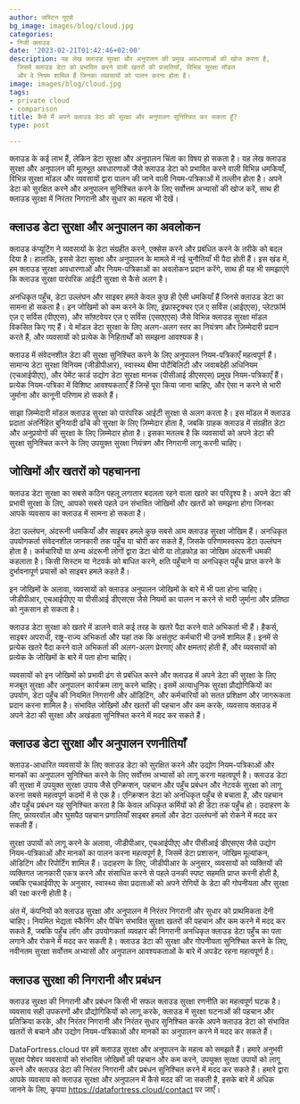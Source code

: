 ```yaml
---
author: जस्टिन गुएसे
bg_image: images/blog/cloud.jpg
categories:
- निजी क्लाउड
date: '2023-02-21T01:42:46+02:00'
description: यह लेख क्लाउड सुरक्षा और अनुपालन की प्रमुख अवधारणाओं की खोज करता है,
  जिसमें क्लाउड डेटा को प्रभावित करने वाली खतरों की प्रजातियाँ, विभिन्न सुरक्षा मॉडल
  और वे नियम शामिल हैं जिनका व्यवसायों को पालन करना होता है।
image: images/blog/cloud.jpg
tags:
- private cloud
- comparison
title: कैसे मैं अपने क्लाउड डेटा की सुरक्षा और अनुपालन सुनिश्चित कर सकता हूँ?
type: post

---
```

क्लाउड के कई लाभ हैं, लेकिन डेटा सुरक्षा और अनुपालन चिंता का विषय हो सकता है। यह लेख क्लाउड सुरक्षा और अनुपालन की मूलभूत अवधारणाओं जैसे क्लाउड डेटा को प्रभावित करने वाली विभिन्न धमकियाँ, विभिन्न सुरक्षा मॉडल और व्यवसायों द्वारा पालन की जाने वाली नियम-पत्रिकाओं में तल्लीन होता है। अपने डेटा को सुरक्षित करने और अनुपालन सुनिश्चित करने के लिए सर्वोत्तम अभ्यासों की खोज करें, साथ ही क्लाउड सुरक्षा में निरंतर निगरानी और सुधार का महत्व भी देखें।

## क्लाउड डेटा सुरक्षा और अनुपालन का अवलोकन

क्लाउड कंप्यूटिंग ने व्यवसायों के डेटा संग्रहीत करने, एक्सेस करने और प्रबंधित करने के तरीके को बदल दिया है। हालांकि, इससे डेटा सुरक्षा और अनुपालन के मामले में नई चुनौतियाँ भी पैदा होती हैं। इस खंड में, हम क्लाउड सुरक्षा अवधारणाओं और नियम-पत्रिकाओं का अवलोकन प्रदान करेंगे, साथ ही यह भी समझाएंगे कि क्लाउड सुरक्षा पारंपरिक आईटी सुरक्षा से कैसे अलग है।

अनधिकृत पहुँच, डेटा उल्लंघन और साइबर हमले केवल कुछ ही ऐसी धमकियाँ हैं जिनसे क्लाउड डेटा का सामना हो सकता है। इन जोखिमों को कम करने के लिए, इंफ्रास्ट्रक्चर एज़ ए सर्विस (आईएएस), प्लेटफ़ॉर्म एज़ ए सर्विस (पीएएस), और सॉफ़्टवेयर एज़ ए सर्विस (एसएएएस) जैसे विभिन्न क्लाउड सुरक्षा मॉडल विकसित किए गए हैं। ये मॉडल डेटा सुरक्षा के लिए अलग-अलग स्तर का नियंत्रण और ज़िम्मेदारी प्रदान करते हैं, और व्यवसायों को प्रत्येक के निहितार्थों को समझना आवश्यक है।

क्लाउड में संवेदनशील डेटा की सुरक्षा सुनिश्चित करने के लिए अनुपालन नियम-पत्रिकाएँ महत्वपूर्ण हैं। सामान्य डेटा सुरक्षा विनियम (जीडीपीआर), स्वास्थ्य बीमा पोर्टेबिलिटी और जवाबदेही अधिनियम (एचआईपीएए), और पेमेंट कार्ड उद्योग डेटा सुरक्षा मानक (पीसीआई डीएसएस) प्रमुख नियम-पत्रिकाएँ हैं। प्रत्येक नियम-पत्रिका में विशिष्ट आवश्यकताएँ हैं जिन्हें पूरा किया जाना चाहिए, और ऐसा न करने से भारी जुर्माना और कानूनी परिणाम हो सकते हैं।

साझा ज़िम्मेदारी मॉडल क्लाउड सुरक्षा को पारंपरिक आईटी सुरक्षा से अलग करता है। इस मॉडल में क्लाउड प्रदाता अंतर्निहित बुनियादी ढाँचे की सुरक्षा के लिए ज़िम्मेदार होता है, जबकि ग्राहक क्लाउड में संग्रहीत डेटा और अनुप्रयोगों की सुरक्षा के लिए ज़िम्मेदार होता है। इसका मतलब है कि व्यवसायों को अपने डेटा की सुरक्षा सुनिश्चित करने के लिए उपयुक्त सुरक्षा नियंत्रण और निगरानी लागू करनी चाहिए।

## जोखिमों और खतरों को पहचानना

क्लाउड डेटा सुरक्षा का सबसे कठिन पहलू लगातार बदलता रहने वाला खतरे का परिदृश्य है। अपने डेटा की प्रभावी सुरक्षा के लिए, आपको सबसे पहले उन संभावित जोखिमों और खतरों को समझना होगा जिनका आपके व्यवसाय का क्लाउड में सामना हो सकता है।

डेटा उल्लंघन, अंदरूनी धमकियाँ और साइबर हमले कुछ सबसे आम क्लाउड सुरक्षा जोखिम हैं। अनधिकृत उपयोगकर्ता संवेदनशील जानकारी तक पहुँच या चोरी कर सकते हैं, जिसके परिणामस्वरूप डेटा उल्लंघन होता है। कर्मचारियों या अन्य अंदरूनी लोगों द्वारा डेटा चोरी या तोड़फोड़ का जोखिम अंदरूनी धमकी कहलाता है। किसी सिस्टम या नेटवर्क को बाधित करने, क्षति पहुँचाने या अनधिकृत पहुँच प्राप्त करने के दुर्भावनापूर्ण प्रयासों को साइबर हमले कहते हैं।

इन जोखिमों के अलावा, व्यवसायों को क्लाउड अनुपालन जोखिमों के बारे में भी पता होना चाहिए। जीडीपीआर, एचआईपीएए या पीसीआई डीएसएस जैसे नियमों का पालन न करने से भारी जुर्माना और प्रतिष्ठा को नुकसान हो सकता है।

क्लाउड डेटा सुरक्षा को खतरे में डालने वाले कई तरह के खतरे पैदा करने वाले अभिकर्ता भी हैं। हैकर्स, साइबर अपराधी, राष्ट्र-राज्य अभिकर्ता और यहां तक कि असंतुष्ट कर्मचारी भी उनमें शामिल हैं। इनमें से प्रत्येक खतरे पैदा करने वाले अभिकर्ता की अलग-अलग प्रेरणाएं और क्षमताएं होती हैं, और व्यवसायों को प्रत्येक के जोखिमों के बारे में पता होना चाहिए।

व्यवसायों को इन जोखिमों को प्रभावी ढंग से प्रबंधित करने और क्लाउड में अपने डेटा की सुरक्षा के लिए मजबूत सुरक्षा और अनुपालन कार्यक्रम लागू करने चाहिए। इसमें अत्याधुनिक सुरक्षा प्रौद्योगिकियों का उपयोग, डेटा पहुँच की नियमित निगरानी और ऑडिटिंग, और कर्मचारियों को सतत प्रशिक्षण और जागरूकता प्रदान करना शामिल है। संभावित जोखिमों और खतरों की पहचान और कम करके, व्यवसाय क्लाउड में अपने डेटा की सुरक्षा और अखंडता सुनिश्चित करने में मदद कर सकते हैं।

## क्लाउड डेटा सुरक्षा और अनुपालन रणनीतियाँ

क्लाउड-आधारित व्यवसायों के लिए क्लाउड डेटा को सुरक्षित करने और उद्योग नियम-पत्रिकाओं और मानकों का अनुपालन सुनिश्चित करने के लिए सर्वोत्तम अभ्यासों को लागू करना महत्वपूर्ण है। क्लाउड डेटा की सुरक्षा में उपयुक्त सुरक्षा उपाय जैसे एन्क्रिप्शन, पहचान और पहुँच प्रबंधन और नेटवर्क सुरक्षा को लागू करना सबसे महत्वपूर्ण कदमों में से एक है। एन्क्रिप्शन डेटा को अनधिकृत पहुँच से बचाता है, और पहचान और पहुँच प्रबंधन यह सुनिश्चित करता है कि केवल अधिकृत कर्मियों को ही डेटा तक पहुँच हो। उदाहरण के लिए, फ़ायरवॉल और घुसपैठ पहचान प्रणालियाँ साइबर हमलों और डेटा उल्लंघनों को रोकने में मदद कर सकती हैं।

सुरक्षा उपायों को लागू करने के अलावा, जीडीपीआर, एचआईपीएए और पीसीआई डीएसएस जैसे उद्योग नियम-पत्रिकाओं और मानकों का पालन करना महत्वपूर्ण है, जिसमें डेटा प्रशासन, जोखिम मूल्यांकन, ऑडिटिंग और रिपोर्टिंग शामिल हैं। उदाहरण के लिए, जीडीपीआर के अनुसार, व्यवसायों को व्यक्तियों की व्यक्तिगत जानकारी एकत्र करने और संसाधित करने से पहले उनकी स्पष्ट सहमति प्राप्त करनी होती है, जबकि एचआईपीएए के अनुसार, स्वास्थ्य सेवा प्रदाताओं को अपने रोगियों के डेटा की गोपनीयता और सुरक्षा की रक्षा करनी होती है।

अंत में, कंपनियों को क्लाउड सुरक्षा और अनुपालन में निरंतर निगरानी और सुधार को प्राथमिकता देनी चाहिए। नियमित भेद्यता स्कैनिंग और पैचिंग संभावित सुरक्षा खतरों की पहचान और कम करने में मदद कर सकते हैं, जबकि पहुँच लॉग और उपयोगकर्ता व्यवहार की निगरानी अनधिकृत क्लाउड डेटा पहुँच का पता लगाने और रोकने में मदद कर सकती है। क्लाउड डेटा की सुरक्षा और गोपनीयता सुनिश्चित करने के लिए, नवीनतम सुरक्षा सर्वोत्तम अभ्यासों और अनुपालन आवश्यकताओं के बारे में अपडेट रहना महत्वपूर्ण है।

## क्लाउड सुरक्षा की निगरानी और प्रबंधन

क्लाउड सुरक्षा की निगरानी और प्रबंधन किसी भी सफल क्लाउड सुरक्षा रणनीति का महत्वपूर्ण घटक है। व्यवसाय सही उपकरणों और प्रौद्योगिकियों को लागू करके, क्लाउड में सुरक्षा घटनाओं की पहचान और प्रतिक्रिया करके, और निरंतर निगरानी और निरंतर सुधार सुनिश्चित करके अपने क्लाउड डेटा को संभावित खतरों से बचाने और उद्योग नियम-पत्रिकाओं और मानकों का अनुपालन करने में मदद कर सकते हैं।

DataFortress.cloud पर हमें क्लाउड सुरक्षा और अनुपालन के महत्व को समझते हैं। हमारे अनुभवी सुरक्षा पेशेवर व्यवसायों को संभावित जोखिमों की पहचान और कम करने, उपयुक्त सुरक्षा उपायों को लागू करने और क्लाउड डेटा की निरंतर निगरानी और प्रबंधन सुनिश्चित करने में मदद कर सकते हैं। हमारे द्वारा आपके व्यवसाय को क्लाउड सुरक्षा और अनुपालन में कैसे मदद की जा सकती है, इसके बारे में अधिक जानने के लिए, कृपया https://datafortress.cloud/contact पर जाएँ।
